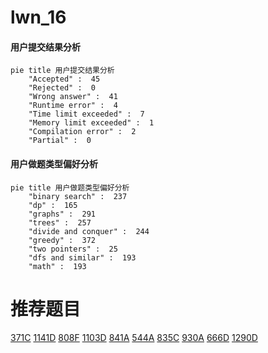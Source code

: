 # lwn_16

<!-- tabs:start -->



#### **用户提交结果分析**

```mermaid
pie title 用户提交结果分析
    "Accepted" :  45
    "Rejected" :  0
    "Wrong answer" :  41
    "Runtime error" :  4
    "Time limit exceeded" :  7
    "Memory limit exceeded" :  1
    "Compilation error" :  2
    "Partial" :  0
```

#### **用户做题类型偏好分析**

```mermaid
pie title 用户做题类型偏好分析
    "binary search" :  237
    "dp" :  165
    "graphs" :  291
    "trees" :  257
    "divide and conquer" :  244
    "greedy" :  372
    "two pointers" :  25
    "dfs and similar" :  193
    "math" :  193
```



<!-- tabs:end -->
# 推荐题目
[371C](https://codeforces.com/contest/371/problem/C)
[1141D](https://codeforces.com/contest/1141/problem/D)
[808F](https://codeforces.com/contest/808/problem/F)
[1103D](https://codeforces.com/contest/1103/problem/D)
[841A](https://codeforces.com/contest/841/problem/A)
[544A](https://codeforces.com/contest/544/problem/A)
[835C](https://codeforces.com/contest/835/problem/C)
[930A](https://codeforces.com/contest/930/problem/A)
[666D](https://codeforces.com/contest/666/problem/D)
[1290D](https://codeforces.com/contest/1290/problem/D)

